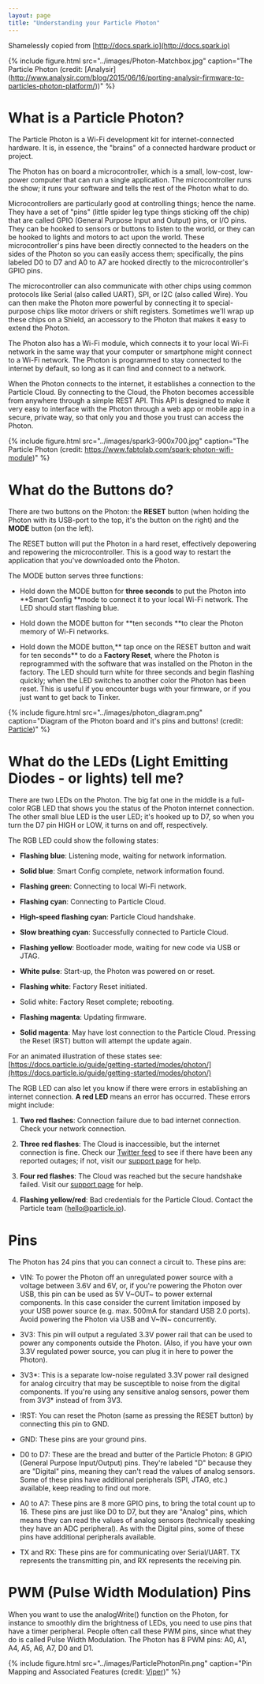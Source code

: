 ```yaml
---
layout: page
title: "Understanding your Particle Photon"
---
```

Shamelessly copied from [http://docs.spark.io](http://docs.spark.io) 

{% include figure.html src="../images/Photon-Matchbox.jpg" caption="The Particle Photon (credit: [Analysir] (http://www.analysir.com/blog/2015/06/16/porting-analysir-firmware-to-particles-photon-platform/))" %}

# What is a Particle Photon?

The Particle Photon is a Wi-Fi development kit for internet-connected hardware. It is, in essence, the "brains" of a connected hardware product or project.

The Photon has on board a microcontroller, which is a small, low-cost, low-power computer that can run a single application. The microcontroller runs the show; it runs your software and tells the rest of the Photon what to do.

Microcontrollers are particularly good at controlling things; hence the name. They have a set of "pins" (little spider leg type things sticking off the chip) that are called GPIO (General Purpose Input and Output) pins, or I/O pins. They can be hooked to sensors or buttons to listen to the world, or they can be hooked to lights and motors to act upon the world. These microcontroller's pins have been directly connected to the headers on the sides of the Photon so you can easily access them; specifically, the pins labeled D0 to D7 and A0 to A7 are hooked directly to the microcontroller's GPIO pins.

The microcontroller can also communicate with other chips using common protocols like Serial (also called UART), SPI, or I2C (also called Wire). You can then make the Photon more powerful by connecting it to special-purpose chips like motor drivers or shift registers. Sometimes we'll wrap up these chips on a Shield, an accessory to the Photon that makes it easy to extend the Photon.

The Photon also has a Wi-Fi module, which connects it to your local Wi-Fi network in the same way that your computer or smartphone might connect to a Wi-Fi network. The Photon is programmed to stay connected to the internet by default, so long as it can find and connect to a network.

When the Photon connects to the internet, it establishes a connection to the Particle Cloud. By connecting to the Cloud, the Photon becomes accessible from anywhere through a simple REST API. This API is designed to make it very easy to interface with the Photon through a web app or mobile app in a secure, private way, so that only you and those you trust can access the Photon.

{% include figure.html src="../images/spark3-900x700.jpg" caption="The Particle Photon (credit: https://www.fabtolab.com/spark-photon-wifi-module)" %}

# What do the Buttons do?

There are two buttons on the Photon: the **RESET** button (when holding the Photon with its USB-port to the top, it's the button on the right) and the **MODE** button (on the left).

The RESET button will put the Photon in a hard reset, effectively depowering and repowering the microcontroller. This is a good way to restart the application that you've downloaded onto the Photon.

The MODE button serves three functions:

* Hold down the MODE button for **three seconds** to put the Photon into **Smart Config **mode to connect it to your local Wi-Fi network. The LED should start flashing blue.

* Hold down the MODE button for **ten seconds **to clear the Photon memory of Wi-Fi networks.

* Hold down the MODE button,** tap once on the RESET button and wait for ten seconds** to do a **Factory Reset**, where the Photon is reprogrammed with the software that was installed on the Photon in the factory. The LED should turn white for three seconds and begin flashing quickly; when the LED switches to another color the Photon has been reset. This is useful if you encounter bugs with your firmware, or if you just want to get back to Tinker.

{% include figure.html src="../images/photon_diagram.png" caption="Diagram of the Photon board and it's pins and buttons! (credit: [Particle](https://docs.particle.io/datasheets/photon-datasheet/))" %}


# What do the LEDs (Light Emitting Diodes - or lights) tell me?

There are two LEDs on the Photon. The big fat one in the middle is a full-color RGB LED that shows you the status of the Photon internet connection. The other small blue LED is the user LED; it's hooked up to D7, so when you turn the D7 pin HIGH or LOW, it turns on and off, respectively.

The RGB LED could show the following states:

* **Flashing blue**: Listening mode, waiting for network information.

* **Solid blue**: Smart Config complete, network information found.

* **Flashing green**: Connecting to local Wi-Fi network.

* **Flashing cyan**: Connecting to Particle Cloud.

* **High-speed flashing cyan**: Particle Cloud handshake.

* **Slow breathing cyan**: Successfully connected to Particle Cloud.

* **Flashing yellow**: Bootloader mode, waiting for new code via USB or JTAG.

* **White pulse**: Start-up, the Photon was powered on or reset.

* **Flashing white**: Factory Reset initiated.

* Solid white: Factory Reset complete; rebooting.

* **Flashing magenta**: Updating firmware.

* **Solid magenta**: May have lost connection to the Particle Cloud. Pressing the Reset (RST) button will attempt the update again.

For an animated illustration of these states see: [https://docs.particle.io/guide/getting-started/modes/photon/](https://docs.particle.io/guide/getting-started/modes/photon/)


The RGB LED can also let you know if there were errors in establishing an internet connection. **A red LED** means an error has occurred. These errors might include:

1. **Two red flashes**: Connection failure due to bad internet connection. Check your network connection.

2. **Three red flashes**: The Cloud is inaccessible, but the internet connection is fine. Check our [Twitter feed](http://www.twitter.com/sparkdevices) to see if there have been any reported outages; if not, visit our [support page](https://www.spark.io/support) for help.

3. **Four red flashes**: The Cloud was reached but the secure handshake failed. Visit our [support page](https://www.spark.io/support) for help.

4. **Flashing yellow/red**: Bad credentials for the Particle Cloud. Contact the Particle team ([hello@particle.io](mailto:hello@particle.io)).

# Pins

The Photon has 24 pins that you can connect a circuit to. These pins are:

* VIN: To power the Photon off an unregulated power source with a voltage between 3.6V and 6V, or, if you're powering the Photon over USB, this pin can be used as 5V V~OUT~ to power external components. In this case consider the current limitation imposed by your USB power source (e.g. max. 500mA for standard USB 2.0 ports). Avoid powering the Photon via USB and V~IN~ concurrently.

* 3V3: This pin will output a regulated 3.3V power rail that can be used to power any components outside the Photon. (Also, if you have your own 3.3V regulated power source, you can plug it in here to power the Photon).

* 3V3*: This is a separate low-noise regulated 3.3V power rail designed for analog circuitry that may be susceptible to noise from the digital components. If you're using any sensitive analog sensors, power them from 3V3* instead of from 3V3.

* !RST: You can reset the Photon (same as pressing the RESET button) by connecting this pin to GND.

* GND: These pins are your ground pins.

* D0 to D7: These are the bread and butter of the Particle Photon: 8 GPIO (General Purpose Input/Output) pins. They're labeled "D" because they are "Digital" pins, meaning they can't read the values of analog sensors. Some of these pins have additional peripherals (SPI, JTAG, etc.) available, keep reading to find out more.

* A0 to A7: These pins are 8 more GPIO pins, to bring the total count up to 16. These pins are just like D0 to D7, but they are "Analog" pins, which means they can read the values of analog sensors (technically speaking they have an ADC peripheral). As with the Digital pins, some of these pins have additional peripherals available.

* TX and RX: These pins are for communicating over Serial/UART. TX represents the transmitting pin, and RX represents the receiving pin.


# PWM (Pulse Width Modulation) Pins

When you want to use the analogWrite() function on the Photon, for instance to smoothly dim the brightness of LEDs, you need to use pins that have a timer peripheral. People often call these PWM pins, since what they do is called Pulse Width Modulation. The Photon has 8 PWM pins: A0, A1, A4, A5, A6, A7, D0 and D1.


{% include figure.html src="../images/ParticlePhotonPin.png" caption="Pin Mapping and Associated Features (credit: [Viper](http://doc.viperize.it/board.viper.particle_photon/r0.3.0/))" %}